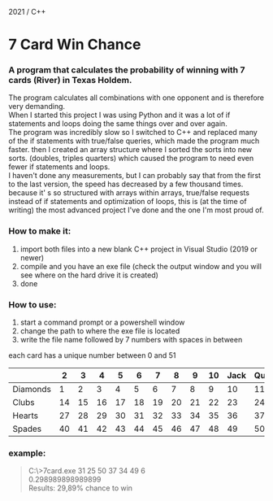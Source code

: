 2021 / C++
# 7 Card Win Chance

### A program that calculates the probability of winning with 7 cards (River) in Texas Holdem.
The program calculates all combinations with one opponent and is therefore very demanding.<br />
When I started this project I was using Python and it was a lot of if statements and loops doing the same things over and over again.<br />
The program was incredibly slow so I switched to C++ and replaced many of the if statements with true/false queries, which made the program much faster. then I created an array structure where I sorted the sorts into new sorts. (doubles, triples quarters) which caused the program to need even fewer if statements and loops.<br />
I haven't done any measurements, but I can probably say that from the first to the last version, the speed has decreased by a few thousand times.<br />
because it' s so structured with arrays within arrays, true/false requests instead of if statements and optimization of loops, this is (at the time of writing) the most advanced project I've done and the one I'm most proud of.<br />

### How to make it:
1) import both files into a new blank C++ project in Visual Studio (2019 or newer)
2) compile and you have an exe file (check the output window and you will see where on the hard drive it is created)
3) done

### How to use:
1) start a command prompt or a powershell window
2) change the path to where the exe file is located
3) write the file name followed by 7 numbers with spaces in between

each card has a unique number between 0 and 51<br />

||2|3|4|5|6|7|8|9|10|Jack|Queen|King|Ace|
|-|-|-|-|-|-|-|-|-|-|-|-|-|-|
|Diamonds|1|2|3|4|5|6|7|8|9|10|11|12|13|
|Clubs|14|15|16|17|18|19|20|21|22|23|24|25|26|
|Hearts|27|28|29|30|31|32|33|34|35|36|37|38|39|
|Spades|40|41|42|43|44|45|46|47|48|49|50|51|52|

### example:
> C:\\>7card.exe 31 25 50 37 34 49 6<br />
> 0.298989898989899<br />
Results: 29,89% chance to win<br />
